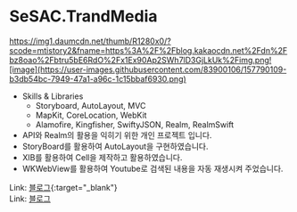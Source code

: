 # SeSAC.TrandMedia
https://img1.daumcdn.net/thumb/R1280x0/?scode=mtistory2&fname=https%3A%2F%2Fblog.kakaocdn.net%2Fdn%2Fbz8oao%2Fbtru5bE6RdO%2Fx1Ex90Ap2SWh7lD3GjLkUk%2Fimg.png![image](https://user-images.githubusercontent.com/83900106/157790109-b3db54bc-7949-47a1-a96c-1c15bbaf6930.png)

* Skills & Libraries
  * Storyboard, AutoLayout, MVC
  * MapKit, CoreLocation, WebKit
  * Alamofire, Kingfisher, SwiftyJSON, Realm, RealmSwift
* API와 Realm의 활용을 익히기 위한 개인 프로젝트 입니다.
* StoryBoard를 활용하여 AutoLayout을 구현하였습니다.
* XIB를 활용하여 Cell을 제작하고 활용하였습니다.
* WKWebView를 활용하여 Youtube로 검색된 내용을 자동 재생시켜 주었습니다.

Link: [블로그](https://teiresias.tistory.com/10?category=926122){:target="_blank"}    
Link: <a href="https://teiresias.tistory.com/10?category=926122" target="_blank">블로그</a>
